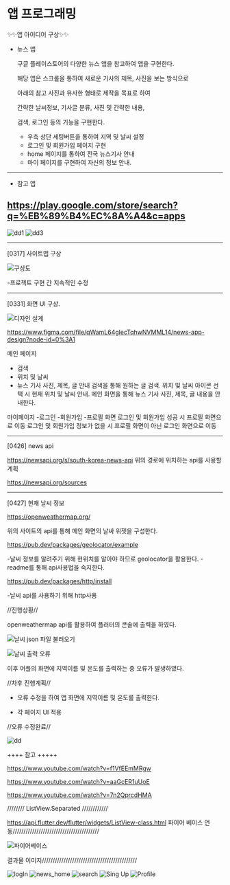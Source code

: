 # 앱 프로그래밍 

✨✨앱 아이디어 구상✨✨

- 뉴스 앱

   구글 플레이스토어의 다양한 뉴스 앱을 참고하여 앱을 구현한다.

   해당 앱은 스크롤을 통하여 새로운 기사의 제목, 사진을 보는 방식으로

   아래의 참고 사진과 유사한 형태로 제작을 목표로 하여

   간략한 날씨정보, 기사글 분류, 사진 및 간략한 내용,

   검색, 로그인 등의 기능을 구현한다.

   + 우측 상단 세팅버튼을 통하여 지역 및 날씨 설정
   + 로그인 및 회원가입 페이지 구현
   + home 페이지를 통하여 전국 뉴스기사 안내
   + 마이 페이지를 구현하여 자신의 정보 안내.
---------------------------------------------------------------------   
- 참고 앱


https://play.google.com/store/search?q=%EB%89%B4%EC%8A%A4&c=apps
---------------------------------------------------------------------

 ![dd1](https://user-images.githubusercontent.com/95200335/157620137-dcd9f71a-d567-4a85-8513-54d0fb1cd723.png)
 ![dd3](https://user-images.githubusercontent.com/95200335/157620796-c170d575-67f6-4620-a37c-17ff1bfae41e.png)
 
---------------------------------------------------------------------
[0317] 사이트맵 구상


![구상도](https://user-images.githubusercontent.com/95200335/174016096-9e23b672-5827-4242-a638-44ac26ccca1a.PNG)



-프로젝트 구현 간 지속적인 수정 

----------------------------------------------------------------------
[0331] 화면 UI 구상.


![디자인 설계](https://user-images.githubusercontent.com/95200335/174028994-5b43ad3a-ce2d-4784-ab47-1bb1cdea14f4.png)

https://www.figma.com/file/qWamL64glecTqhwNVMML14/news-app-design?node-id=0%3A1


메인 페이지
- 검색
- 위치 및 날씨
- 뉴스 기사 사진, 제목, 글 안내
검색을 통해 원하는 글 검색.
위치 및 날씨 아이콘 선택 시 현재 위치 및 날씨 안내.
메인 화면을 통해 뉴스 기사 사진, 제목, 글 내용을 안내한다.

마이페이지
-로그인
-회원가입
-프로필 화면
로그인 및 회원가입 성공 시 프로필 화면으로 이동
로그인 및 회원가입 정보가 없을 시 프로필 화면이 아닌 로그인 화면으로 이동

----------------------------------------------------------------------
[0426] news api 


https://newsapi.org/s/south-korea-news-api
위의 경로에 위치하는 api를 사용할 계획

https://newsapi.org/sources

---------------------------------------------------------------------

[0427] 현재 날씨 정보


https://openweathermap.org/

위의 사이트의 api를 통해 메인 화면의 날싸 위젯을 구성한다.

https://pub.dev/packages/geolocator/example

-날씨 정보를 알려주기 위해 현위치를 알아야 하므로  geolocator을 활용한다.
-readme를 통해 api사용법을 숙지한다.

https://pub.dev/packages/http/install

-날씨 api를 사용하기 위해 http사용

//진행상황//

openweathermap api를 활용하여 플러터의 콘솔에 출력을 하였다.

![날씨 json 파일 불러오기](https://user-images.githubusercontent.com/95200335/165798940-16643d49-73e7-44be-8d16-1f835edad515.png)

![날씨 출력 오류](https://user-images.githubusercontent.com/95200335/165800029-f0a807a0-a9d1-40a2-af9d-f2692147550a.png)


이후 어플의 화면에 지역이름 및 온도를 출력하는 중 오류가 발생하였다.

//차후 진행계획//

-  오류 수정을 하여 앱 화면에 지역이름 및 온도를 출력한다.

- 각 페이지 UI 적용


//오류 수정완료//

![dd](https://user-images.githubusercontent.com/95200335/165882316-3ed0dc8b-4db7-4fab-a057-81927a17ff5a.png)


++++ 참고 +++++

https://www.youtube.com/watch?v=f1VfEEmMRgw

https://www.youtube.com/watch?v=aaGcER1uUoE

https://www.youtube.com/watch?v=7n2QprcdHMA

//////// ListView.Separated ////////////

https://api.flutter.dev/flutter/widgets/ListView-class.html
파이어 베이스 연동////////////////////////////////////////

![파이어베이스](https://user-images.githubusercontent.com/95200335/174080421-f682b285-cac8-4b68-ace8-5a6954cfdead.png)

결과물 이미지////////////////////////////////////////////

![logIn](https://user-images.githubusercontent.com/95200335/174029132-2715b08c-d705-4c57-9ce2-f32adc45a93a.png)
![news_home](https://user-images.githubusercontent.com/95200335/174029159-300f51f3-90bd-45db-88cb-6186ea4d7405.png)
![search](https://user-images.githubusercontent.com/95200335/174029170-a04f00e4-d2a5-484b-aff5-77a1d9c6b8ed.png)
![Sing Up](https://user-images.githubusercontent.com/95200335/174029174-e6445661-1321-466b-9472-5e1adc6a5be0.png)
![Profile](https://user-images.githubusercontent.com/95200335/174029195-5944c6d7-652d-4c76-b0ed-eaaaaf2e4612.png)

